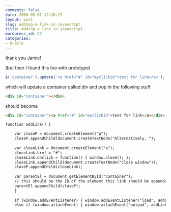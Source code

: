 ```yaml
---
comments: false
date: 2008-05-01 12:26:27
layout: post
slug: adding-a-link-in-javascript
title: Adding a link in javascript
wordpress_id: 22
categories:
- Oracle
---
```


thank you Jamie!

(but then I found this too with prototype)

``` javascript
$('container').update('<a href="#" id="myclickid">text for link</a>');
```

which will update a container called div and pop in the following stuff

``` html
<div id="container"></div>
```

should become

``` html
<div id="container"><a href="#" id="myclickid">text for link</a></div>

function addLink() {

    var closeP = document.createElement("p");
    closeP.appendChild(document.createTextNode("Alternatively, ");
    
    var closeLink = document.createElement("a");
    closeLink.href = "#";
    closeLink.onclick = function() { window.close(); };
    closeLink.appendChild(document.createTextNode("Close window"));
    closeP.appendChild(closeLink);
    
    var parentEl = document.getElementById("container");
    // this should be the ID of the element this link should be appended to
    parentEl.appendChild(closeP);
    }
    
    if (window.addEventListener) { window.addEventListener("load", addLink, false); }
    else if (window.attachEvent) { window.attachEvent("onload", addLink); }
```





